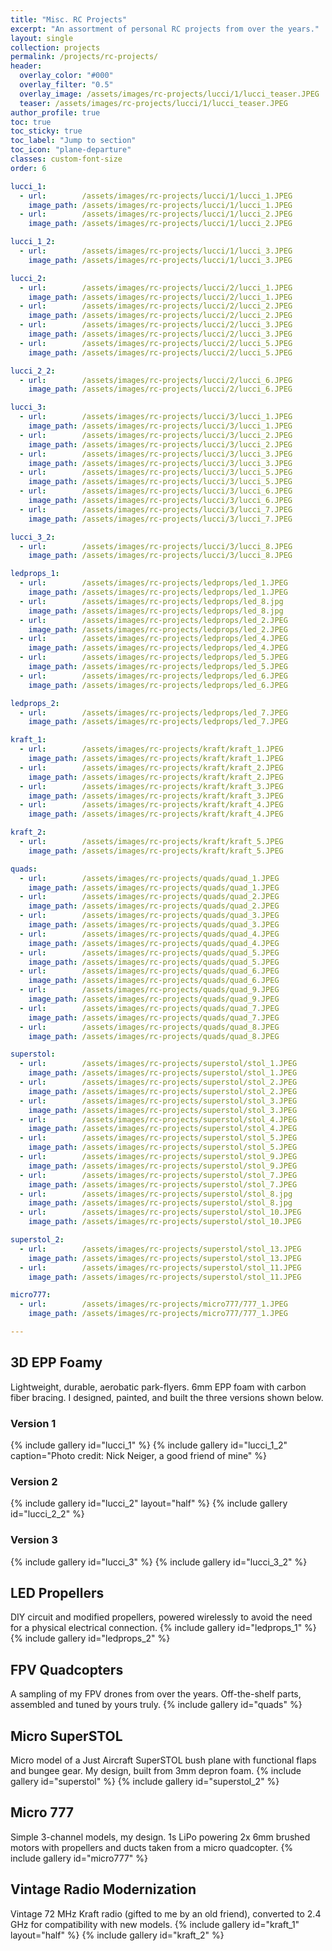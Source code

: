 ```yaml
---
title: "Misc. RC Projects"
excerpt: "An assortment of personal RC projects from over the years."
layout: single
collection: projects
permalink: /projects/rc-projects/
header:
  overlay_color: "#000"
  overlay_filter: "0.5"
  overlay_image: /assets/images/rc-projects/lucci/1/lucci_teaser.JPEG
  teaser: /assets/images/rc-projects/lucci/1/lucci_teaser.JPEG
author_profile: true
toc: true
toc_sticky: true
toc_label: "Jump to section"
toc_icon: "plane-departure"
classes: custom-font-size
order: 6

lucci_1:
  - url:        /assets/images/rc-projects/lucci/1/lucci_1.JPEG
    image_path: /assets/images/rc-projects/lucci/1/lucci_1.JPEG
  - url:        /assets/images/rc-projects/lucci/1/lucci_2.JPEG
    image_path: /assets/images/rc-projects/lucci/1/lucci_2.JPEG

lucci_1_2:
  - url:        /assets/images/rc-projects/lucci/1/lucci_3.JPEG
    image_path: /assets/images/rc-projects/lucci/1/lucci_3.JPEG

lucci_2:
  - url:        /assets/images/rc-projects/lucci/2/lucci_1.JPEG
    image_path: /assets/images/rc-projects/lucci/2/lucci_1.JPEG
  - url:        /assets/images/rc-projects/lucci/2/lucci_2.JPEG
    image_path: /assets/images/rc-projects/lucci/2/lucci_2.JPEG
  - url:        /assets/images/rc-projects/lucci/2/lucci_3.JPEG
    image_path: /assets/images/rc-projects/lucci/2/lucci_3.JPEG
  - url:        /assets/images/rc-projects/lucci/2/lucci_5.JPEG
    image_path: /assets/images/rc-projects/lucci/2/lucci_5.JPEG

lucci_2_2:
  - url:        /assets/images/rc-projects/lucci/2/lucci_6.JPEG
    image_path: /assets/images/rc-projects/lucci/2/lucci_6.JPEG

lucci_3:
  - url:        /assets/images/rc-projects/lucci/3/lucci_1.JPEG
    image_path: /assets/images/rc-projects/lucci/3/lucci_1.JPEG
  - url:        /assets/images/rc-projects/lucci/3/lucci_2.JPEG
    image_path: /assets/images/rc-projects/lucci/3/lucci_2.JPEG
  - url:        /assets/images/rc-projects/lucci/3/lucci_3.JPEG
    image_path: /assets/images/rc-projects/lucci/3/lucci_3.JPEG
  - url:        /assets/images/rc-projects/lucci/3/lucci_5.JPEG
    image_path: /assets/images/rc-projects/lucci/3/lucci_5.JPEG
  - url:        /assets/images/rc-projects/lucci/3/lucci_6.JPEG
    image_path: /assets/images/rc-projects/lucci/3/lucci_6.JPEG
  - url:        /assets/images/rc-projects/lucci/3/lucci_7.JPEG
    image_path: /assets/images/rc-projects/lucci/3/lucci_7.JPEG

lucci_3_2:
  - url:        /assets/images/rc-projects/lucci/3/lucci_8.JPEG
    image_path: /assets/images/rc-projects/lucci/3/lucci_8.JPEG

ledprops_1:
  - url:        /assets/images/rc-projects/ledprops/led_1.JPEG
    image_path: /assets/images/rc-projects/ledprops/led_1.JPEG
  - url:        /assets/images/rc-projects/ledprops/led_8.jpg
    image_path: /assets/images/rc-projects/ledprops/led_8.jpg
  - url:        /assets/images/rc-projects/ledprops/led_2.JPEG
    image_path: /assets/images/rc-projects/ledprops/led_2.JPEG
  - url:        /assets/images/rc-projects/ledprops/led_4.JPEG
    image_path: /assets/images/rc-projects/ledprops/led_4.JPEG
  - url:        /assets/images/rc-projects/ledprops/led_5.JPEG
    image_path: /assets/images/rc-projects/ledprops/led_5.JPEG
  - url:        /assets/images/rc-projects/ledprops/led_6.JPEG
    image_path: /assets/images/rc-projects/ledprops/led_6.JPEG

ledprops_2:
  - url:        /assets/images/rc-projects/ledprops/led_7.JPEG
    image_path: /assets/images/rc-projects/ledprops/led_7.JPEG

kraft_1:
  - url:        /assets/images/rc-projects/kraft/kraft_1.JPEG
    image_path: /assets/images/rc-projects/kraft/kraft_1.JPEG
  - url:        /assets/images/rc-projects/kraft/kraft_2.JPEG
    image_path: /assets/images/rc-projects/kraft/kraft_2.JPEG
  - url:        /assets/images/rc-projects/kraft/kraft_3.JPEG
    image_path: /assets/images/rc-projects/kraft/kraft_3.JPEG
  - url:        /assets/images/rc-projects/kraft/kraft_4.JPEG
    image_path: /assets/images/rc-projects/kraft/kraft_4.JPEG

kraft_2:
  - url:        /assets/images/rc-projects/kraft/kraft_5.JPEG
    image_path: /assets/images/rc-projects/kraft/kraft_5.JPEG

quads:
  - url:        /assets/images/rc-projects/quads/quad_1.JPEG
    image_path: /assets/images/rc-projects/quads/quad_1.JPEG
  - url:        /assets/images/rc-projects/quads/quad_2.JPEG
    image_path: /assets/images/rc-projects/quads/quad_2.JPEG
  - url:        /assets/images/rc-projects/quads/quad_3.JPEG
    image_path: /assets/images/rc-projects/quads/quad_3.JPEG
  - url:        /assets/images/rc-projects/quads/quad_4.JPEG
    image_path: /assets/images/rc-projects/quads/quad_4.JPEG
  - url:        /assets/images/rc-projects/quads/quad_5.JPEG
    image_path: /assets/images/rc-projects/quads/quad_5.JPEG
  - url:        /assets/images/rc-projects/quads/quad_6.JPEG
    image_path: /assets/images/rc-projects/quads/quad_6.JPEG
  - url:        /assets/images/rc-projects/quads/quad_9.JPEG
    image_path: /assets/images/rc-projects/quads/quad_9.JPEG
  - url:        /assets/images/rc-projects/quads/quad_7.JPEG
    image_path: /assets/images/rc-projects/quads/quad_7.JPEG
  - url:        /assets/images/rc-projects/quads/quad_8.JPEG
    image_path: /assets/images/rc-projects/quads/quad_8.JPEG

superstol:
  - url:        /assets/images/rc-projects/superstol/stol_1.JPEG
    image_path: /assets/images/rc-projects/superstol/stol_1.JPEG
  - url:        /assets/images/rc-projects/superstol/stol_2.JPEG
    image_path: /assets/images/rc-projects/superstol/stol_2.JPEG
  - url:        /assets/images/rc-projects/superstol/stol_3.JPEG
    image_path: /assets/images/rc-projects/superstol/stol_3.JPEG
  - url:        /assets/images/rc-projects/superstol/stol_4.JPEG
    image_path: /assets/images/rc-projects/superstol/stol_4.JPEG
  - url:        /assets/images/rc-projects/superstol/stol_5.JPEG
    image_path: /assets/images/rc-projects/superstol/stol_5.JPEG
  - url:        /assets/images/rc-projects/superstol/stol_9.JPEG
    image_path: /assets/images/rc-projects/superstol/stol_9.JPEG
  - url:        /assets/images/rc-projects/superstol/stol_7.JPEG
    image_path: /assets/images/rc-projects/superstol/stol_7.JPEG
  - url:        /assets/images/rc-projects/superstol/stol_8.jpg
    image_path: /assets/images/rc-projects/superstol/stol_8.jpg
  - url:        /assets/images/rc-projects/superstol/stol_10.JPEG
    image_path: /assets/images/rc-projects/superstol/stol_10.JPEG

superstol_2:
  - url:        /assets/images/rc-projects/superstol/stol_13.JPEG
    image_path: /assets/images/rc-projects/superstol/stol_13.JPEG
  - url:        /assets/images/rc-projects/superstol/stol_11.JPEG
    image_path: /assets/images/rc-projects/superstol/stol_11.JPEG

micro777:
  - url:        /assets/images/rc-projects/micro777/777_1.JPEG
    image_path: /assets/images/rc-projects/micro777/777_1.JPEG

---
```


## 3D EPP Foamy
Lightweight, durable, aerobatic park-flyers. 6mm EPP foam with carbon fiber bracing. I designed, painted, and built the three versions shown below.

### Version 1
{% include gallery id="lucci_1" %}
{% include gallery id="lucci_1_2" caption="Photo credit: Nick Neiger, a good friend of mine" %}

### Version 2
{% include gallery id="lucci_2" layout="half" %}
{% include gallery id="lucci_2_2" %}

### Version 3
{% include gallery id="lucci_3" %}
{% include gallery id="lucci_3_2" %}

## LED Propellers
DIY circuit and modified propellers, powered wirelessly to avoid the need for a physical electrical connection.
{% include gallery id="ledprops_1" %}
{% include gallery id="ledprops_2" %}

## FPV Quadcopters
A sampling of my FPV drones from over the years. Off-the-shelf parts, assembled and tuned by yours truly.
{% include gallery id="quads" %}

## Micro SuperSTOL
Micro model of a Just Aircraft SuperSTOL bush plane with functional flaps and bungee gear. My design, built from 3mm depron foam. 
{% include gallery id="superstol" %}
{% include gallery id="superstol_2" %}

## Micro 777
Simple 3-channel models, my design. 1s LiPo powering 2x 6mm brushed motors with propellers and ducts taken from a micro quadcopter. 
{% include gallery id="micro777" %}

## Vintage Radio Modernization
Vintage 72 MHz Kraft radio (gifted to me by an old friend), converted to 2.4 GHz for compatibility with new models.
{% include gallery id="kraft_1" layout="half" %}
{% include gallery id="kraft_2" %}